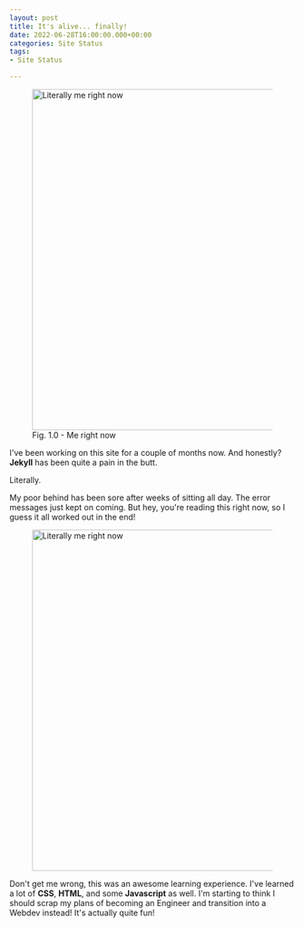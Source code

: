 ```yaml
---
layout: post
title: It's alive... finally!
date: 2022-06-28T16:00:00.000+00:00
categories: Site Status
tags:
- Site Status

---
```

<figure> <img src="https://cdn.discordapp.com/attachments/993410728088305734/993757362487828550/unknown.png" alt="Literally me right now" style="width:600px;"> <figcaption>Fig. 1.0 - Me right now</figcaption> </figure>

I've been working on this site for a couple of months now. And honestly? **Jekyll** has been quite a pain in the butt.

Literally.

My poor behind has been sore after weeks of sitting all day. The error messages just kept on coming. But hey, you're reading this right now, so I guess it all worked out in the end!

<figure> <img src="https://cdn.discordapp.com/attachments/993410728088305734/994090844019757117/Gifpro_out_fbeabc0fa9ed24e1afceff4a01824cfb.gif" alt="Literally me right now" style="width:600px;"> <figcaption></figcaption> </figure>

Don't get me wrong, this was an awesome learning experience. I've learned a lot of **CSS**, **HTML**, and some **Javascript** as well. I'm starting to think I should scrap my plans of becoming an Engineer and transition into a Webdev instead! It's actually quite fun!


